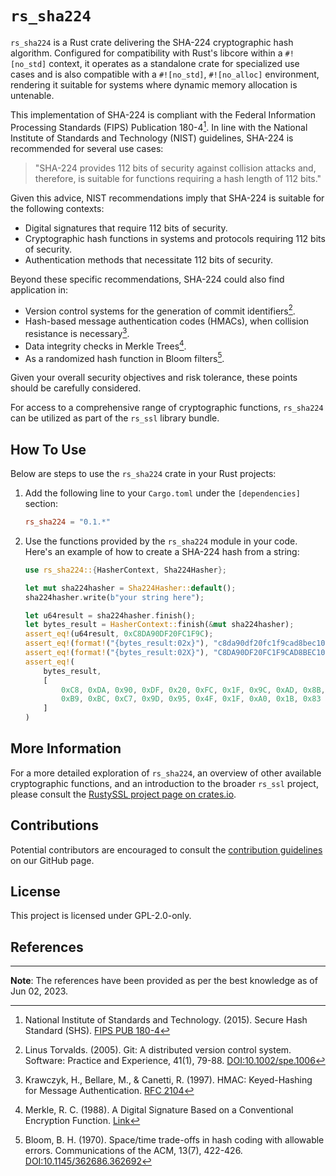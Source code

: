 # `rs_sha224`

`rs_sha224` is a Rust crate delivering the SHA-224 cryptographic hash algorithm. Configured for compatibility with Rust's libcore within a `#![no_std]` context, it operates as a standalone crate for specialized use cases and is also compatible with a `#![no_std]`, `#![no_alloc]` environment, rendering it suitable for systems where dynamic memory allocation is untenable.

This implementation of SHA-224 is compliant with the Federal Information Processing Standards (FIPS) Publication 180-4[^1]. In line with the National Institute of Standards and Technology (NIST) guidelines, SHA-224 is recommended for several use cases:

> "SHA-224 provides 112 bits of security against collision attacks and, therefore, is suitable for functions requiring a hash length of 112 bits."

Given this advice, NIST recommendations imply that SHA-224 is suitable for the following contexts:

- Digital signatures that require 112 bits of security.
- Cryptographic hash functions in systems and protocols requiring 112 bits of security.
- Authentication methods that necessitate 112 bits of security.

Beyond these specific recommendations, SHA-224 could also find application in:

- Version control systems for the generation of commit identifiers[^2].
- Hash-based message authentication codes (HMACs), when collision resistance is necessary[^3].
- Data integrity checks in Merkle Trees[^4].
- As a randomized hash function in Bloom filters[^5].

Given your overall security objectives and risk tolerance, these points should be carefully considered.

For access to a comprehensive range of cryptographic functions, `rs_sha224` can be utilized as part of the `rs_ssl` library bundle.

## How To Use

Below are steps to use the `rs_sha224` crate in your Rust projects:

1. Add the following line to your `Cargo.toml` under the `[dependencies]` section:

    ```toml
    rs_sha224 = "0.1.*"
    ```
   
3. Use the functions provided by the `rs_sha224` module in your code. Here's an example of how to create a SHA-224 hash from a string:

    ```rust
    use rs_sha224::{HasherContext, Sha224Hasher};
    
    let mut sha224hasher = Sha224Hasher::default();
    sha224hasher.write(b"your string here");
    
    let u64result = sha224hasher.finish();
    let bytes_result = HasherContext::finish(&mut sha224hasher);
    assert_eq!(u64result, 0xC8DA90DF20FC1F9C);
    assert_eq!(format!("{bytes_result:02x}"), "c8da90df20fc1f9cad8bec106821904e8a27b9bcc79d954f1fa01b83");
    assert_eq!(format!("{bytes_result:02X}"), "C8DA90DF20FC1F9CAD8BEC106821904E8A27B9BCC79D954F1FA01B83");
    assert_eq!(
        bytes_result,
        [
            0xC8, 0xDA, 0x90, 0xDF, 0x20, 0xFC, 0x1F, 0x9C, 0xAD, 0x8B, 0xEC, 0x10, 0x68, 0x21, 0x90, 0x4E, 0x8A, 0x27,
            0xB9, 0xBC, 0xC7, 0x9D, 0x95, 0x4F, 0x1F, 0xA0, 0x1B, 0x83
        ]
    )
    ```

## More Information

For a more detailed exploration of `rs_sha224`, an overview of other available cryptographic functions, and an introduction to the broader `rs_ssl` project, please consult the [RustySSL project page on crates.io](https://crates.io/crates/rs_ssl).

## Contributions
Potential contributors are encouraged to consult the [contribution guidelines](https://github.com/RustySSL/rs_ssl/CONTRIBUTING.md) on our GitHub page.

## License

This project is licensed under GPL-2.0-only.

## References

[^1]: National Institute of Standards and Technology. (2015). Secure Hash Standard (SHS). [FIPS PUB 180-4](https://nvlpubs.nist.gov/nistpubs/FIPS/NIST.FIPS.180-4.pdf)

[^2]: Linus Torvalds. (2005). Git: A distributed version control system. Software: Practice and Experience, 41(1), 79-88. [DOI:10.1002/spe.1006](https://doi.org/10.1002/spe.1006)

[^3]: Krawczyk, H., Bellare, M., & Canetti, R. (1997). HMAC: Keyed-Hashing for Message Authentication. [RFC 2104](https://tools.ietf.org/html/rfc2104)

[^4]: Merkle, R. C. (1988). A Digital Signature Based on a Conventional Encryption Function. [Link](https://link.springer.com/content/pdf/10.1007/3-540-45961-8_24.pdf)

[^5]: Bloom, B. H. (1970). Space/time trade-offs in hash coding with allowable errors. Communications of the ACM, 13(7), 422-426. [DOI:10.1145/362686.362692](https://doi.org/10.1145/362686.362692)

---
**Note**: The references have been provided as per the best knowledge as of Jun 02, 2023.
